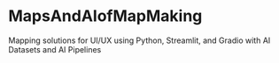 # MapsAndAIofMapMaking
Mapping solutions for UI/UX using Python, Streamlit, and Gradio with AI Datasets and AI Pipelines
